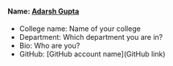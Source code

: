 
#### Name: [Adarsh Gupta](https://github.com/adarshgupta404)
- College name: Name of your college
- Department: Which department you are in?
- Bio: Who are you?
- GitHub: [GitHub account name](GitHub link)
